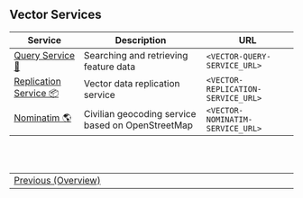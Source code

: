 ## Vector Services <!-- {docsify-ignore} -->
| Service | Description | URL |
|-|-|-|
| [Query Service 🔎](/getting-started/vector/services/query_service.md) | Searching and retrieving feature data | `<VECTOR-QUERY-SERVICE_URL>` |
| [Replication Service 📦](/getting-started/vector/services/replication_service.md) | Vector data replication service | `<VECTOR-REPLICATION-SERVICE_URL>` |
| [Nominatim 🌎](/getting-started/vector/services/nominatim_service.md) | Civilian geocoding service based on OpenStreetMap | `<VECTOR-NOMINATIM-SERVICE_URL>` |

<br/>
<br/>
<table style=" width: 100%; display: table !important;">
    <tbody>
        <tr>
            <td align="left">
                <a href="#/getting-started/vector/vector_overview">Previous (Overview)</a>
            </td>
            <td align="right"></td>
        </tr>
    </tbody>
</table>
